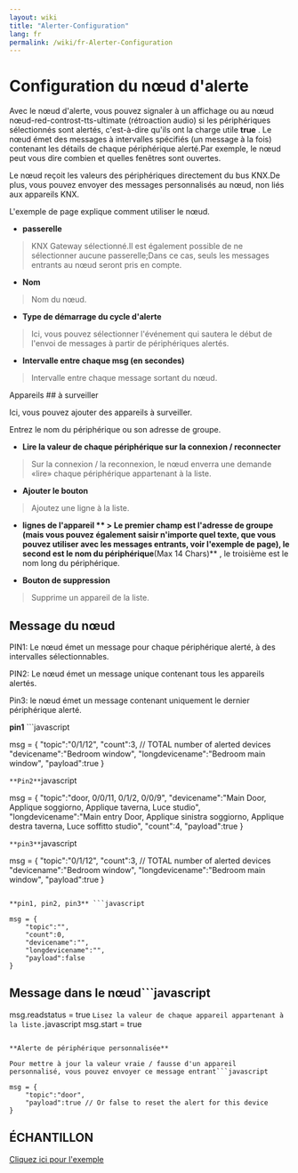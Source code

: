 ```yaml
---
layout: wiki
title: "Alerter-Configuration"
lang: fr
permalink: /wiki/fr-Alerter-Configuration
---
```

# Configuration du nœud d'alerte

Avec le nœud d'alerte, vous pouvez signaler à un affichage ou au nœud nœud-red-controst-tts-ultimate (rétroaction audio) si les périphériques sélectionnés sont alertés, c'est-à-dire qu'ils ont la charge utile **true** .
Le nœud émet des messages à intervalles spécifiés (un message à la fois) contenant les détails de chaque périphérique alerté.Par exemple, le nœud peut vous dire combien et quelles fenêtres sont ouvertes.

Le nœud reçoit les valeurs des périphériques directement du bus KNX.De plus, vous pouvez envoyer des messages personnalisés au nœud, non liés aux appareils KNX.

L'exemple de page explique comment utiliser le nœud.

- **passerelle**

> KNX Gateway sélectionné.Il est également possible de ne sélectionner aucune passerelle;Dans ce cas, seuls les messages entrants au nœud seront pris en compte.

- **Nom**

> Nom du nœud.

- **Type de démarrage du cycle d'alerte**

> Ici, vous pouvez sélectionner l'événement qui sautera le début de l'envoi de messages à partir de périphériques alertés.

- **Intervalle entre chaque msg (en secondes)**

> Intervalle entre chaque message sortant du nœud.

Appareils ## à surveiller

Ici, vous pouvez ajouter des appareils à surveiller.

Entrez le nom du périphérique ou son adresse de groupe.

- **Lire la valeur de chaque périphérique sur la connexion / reconnecter**

> Sur la connexion / la reconnexion, le nœud enverra une demande «lire» chaque périphérique appartenant à la liste.

- **Ajouter le bouton**

> Ajoutez une ligne à la liste.

- **lignes de l'appareil ** > Le premier champ est l'adresse de groupe (mais vous pouvez également saisir n'importe quel texte, que vous pouvez utiliser avec les messages entrants, voir l'exemple de page), le second est le nom du périphérique**(Max 14 Chars)** , le troisième est le nom long du périphérique.

- **Bouton de suppression**

> Supprime un appareil de la liste.

## Message du nœud

PIN1: Le nœud émet un message pour chaque périphérique alerté, à des intervalles sélectionnables. 

PIN2: Le nœud émet un message unique contenant tous les appareils alertés. 

Pin3: le nœud émet un message contenant uniquement le dernier périphérique alerté. 

**pin1** ```javascript

msg = {
    "topic":"0/1/12",
    "count":3, // TOTAL number of alerted devices
    "devicename":"Bedroom window",
    "longdevicename":"Bedroom main window",
    "payload":true
}

``` **Pin2** ```javascript

msg = {
    "topic":"door, 0/0/11, 0/1/2, 0/0/9",
    "devicename":"Main Door, Applique soggiorno, Applique taverna, Luce studio",
    "longdevicename":"Main entry Door, Applique sinistra soggiorno, Applique destra taverna, Luce soffitto studio",
    "count":4,
    "payload":true
    }

``` **pin3** ```javascript

msg = {
    "topic":"0/1/12",
    "count":3, // TOTAL number of alerted devices
    "devicename":"Bedroom window",
    "longdevicename":"Bedroom main window",
    "payload":true
}

```Message sortant lorsque tous les appareils sont au repos

**pin1, pin2, pin3** ```javascript

msg = {
    "topic":"",
    "count":0,
    "devicename":"",
    "longdevicename":"",
    "payload":false
}

```

## Message dans le nœud```javascript
msg.readstatus = true
```Lisez la valeur de chaque appareil appartenant à la liste.```javascript
msg.start = true
```Le cycle d'envoi de tous les appareils alertés commence.Le cycle se termine par le dernier dispositif alerté.Pour répéter le cycle, envoyez ce message entrant à nouveau.

**Alerte de périphérique personnalisée** 

Pour mettre à jour la valeur vraie / fausse d'un appareil personnalisé, vous pouvez envoyer ce message entrant```javascript

msg = {
    "topic":"door",
    "payload":true // Or false to reset the alert for this device
}

```

## ÉCHANTILLON

<a href = "https://supergiovane.github.io/node-red-contrib-knx-ultimate/wiki/Samplealerter"> Cliquez ici pour l'exemple </a>
